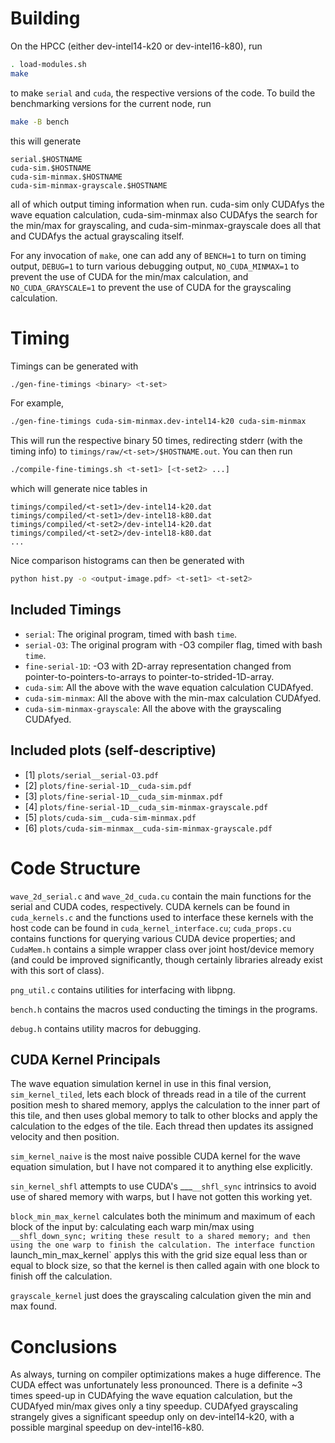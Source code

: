 # Building
On the HPCC (either dev-intel14-k20 or dev-intel16-k80), run
```bash
. load-modules.sh
make
```
to make `serial` and `cuda`, the respective versions of the code. To build the benchmarking
versions for the current node, run
```bash
make -B bench
```
this will generate
```
serial.$HOSTNAME
cuda-sim.$HOSTNAME
cuda-sim-minmax.$HOSTNAME
cuda-sim-minmax-grayscale.$HOSTNAME
```
all of which output timing information when run. cuda-sim only CUDAfys the wave equation
calculation, cuda-sim-minmax also CUDAfys the search for the min/max for grayscaling, and
cuda-sim-minmax-grayscale does all that and CUDAfys the actual grayscaling itself.

For any invocation of `make`, one can add any of `BENCH=1` to turn on timing output, `DEBUG=1`
to turn various debugging output, `NO_CUDA_MINMAX=1` to prevent the use of CUDA for the
min/max calculation, and `NO_CUDA_GRAYSCALE=1` to prevent the use of CUDA for the grayscaling
calculation.

# Timing
Timings can be generated with
```bash
./gen-fine-timings <binary> <t-set>
```
For example,
```bash
./gen-fine-timings cuda-sim-minmax.dev-intel14-k20 cuda-sim-minmax
```
This will run the respective binary 50 times, redirecting stderr (with the timing info) to
`timings/raw/<t-set>/$HOSTNAME.out`. You can then run
```bash
./compile-fine-timings.sh <t-set1> [<t-set2> ...]
```
which will generate nice tables in
```
timings/compiled/<t-set1>/dev-intel14-k20.dat
timings/compiled/<t-set1>/dev-intel18-k80.dat
timings/compiled/<t-set2>/dev-intel14-k20.dat
timings/compiled/<t-set2>/dev-intel18-k80.dat
...
```
Nice comparison histograms can then be generated with
```bash
python hist.py -o <output-image.pdf> <t-set1> <t-set2>
```

## Included Timings
- `serial`: The original program, timed with bash `time`.
- `serial-O3`: The original program with -O3 compiler flag, timed with bash `time`.
- `fine-serial-1D`: -O3 with 2D-array representation changed from
  pointer-to-pointers-to-arrays to pointer-to-strided-1D-array.
- `cuda-sim`: All the above with the wave equation calculation CUDAfyed.
- `cuda-sim-minmax`: All the above with the min-max calculation CUDAfyed.
- `cuda-sim-minmax-grayscale`: All the above with the grayscaling CUDAfyed.

## Included plots (self-descriptive)
- [1] `plots/serial__serial-O3.pdf`
- [2] `plots/fine-serial-1D__cuda-sim.pdf`
- [3] `plots/fine-serial-1D__cuda_sim-minmax.pdf`
- [4] `plots/fine-serial-1D__cuda_sim-minmax-grayscale.pdf`
- [5] `plots/cuda-sim__cuda-sim-minmax.pdf`
- [6] `plots/cuda-sim-minmax__cuda-sim-minmax-grayscale.pdf`

# Code Structure
`wave_2d_serial.c` and `wave_2d_cuda.cu` contain the main functions for the serial and CUDA
codes, respectively. CUDA kernels can be found in `cuda_kernels.c` and the functions used to
interface these kernels with the host code can be found in `cuda_kernel_interface.cu`;
`cuda_props.cu` contains functions for querying various CUDA device properties; and
`CudaMem.h` contains a simple wrapper class over joint host/device memory (and could be
improved significantly, though certainly libraries already exist with this sort of class).

`png_util.c` contains utilities for interfacing with libpng.

`bench.h` contains the macros used conducting the timings in the programs.

`debug.h` contains utility macros for debugging.

## CUDA Kernel Principals
The wave equation simulation kernel in use in this final version, `sim_kernel_tiled`, lets
each block of threads read in a tile of the current position mesh to shared memory, applys the
calculation to the inner part of this tile, and then uses global memory to talk to other
blocks and apply the calculation to the edges of the tile. Each thread then updates its
assigned velocity and then position.

`sim_kernel_naive` is the most naive possible CUDA kernel for the wave equation simulation,
but I have not compared it to anything else explicitly.

`sin_kernel_shfl` attempts to use CUDA's ___`__shfl_sync` intrinsics to avoid use of shared
memory with warps, but I have not gotten this working yet.

`block_min_max_kernel` calculates both the minimum and maximum of each block of the input by:
calculating each warp min/max using `__shfl_down_sync; writing these result to a shared
memory; and then using the one warp to finish the calculation. The interface function
`launch_min_max_kernel` applys this with the grid size equal less than or equal to block size,
so that the kernel is then called again with one block to finish off the calculation.

`grayscale_kernel` just does the grayscaling calculation given the min and max found.

# Conclusions
As always, turning on compiler optimizations makes a huge difference. The CUDA effect was
unfortunately less pronounced. There is a definite ~3 times speed-up in CUDAfying the wave
equation calculation, but the CUDAfyed min/max gives only a tiny speedup. CUDAfyed
grayscaling strangely gives a significant speedup only on dev-intel14-k20, with a possible
marginal speedup on dev-intel16-k80.
